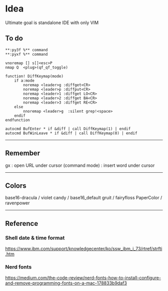 # Idea
Ultimate goal is standalone IDE with only VIM

## To do
    **:py3f %** command
    **:pyxf %** command

    vnoremap [] s[]<esc>P
    nmap Q  <plug>(qf_qf_toggle)

    function! DiffKeymap(mode)
        if a:mode
            noremap <leader>g :diffget<CR>
            noremap <leader>p :diffput<CR>
            noremap <leader>1 :diffget LO<CR>
            noremap <leader>2 :diffget BA<CR>
            noremap <leader>3 :diffget RE<CR>
        else
            nnoremap <leader>g  :silent grep!<space>
        endif
    endfunction

    autocmd BufEnter * if &diff | call DiffKeymap(1) | endif
    autocmd BufWinLeave * if &diff | call DiffKeymap(0) | endif
***

## Remember
gx : open URL under cursor
(command mode) <C-r><C-w> : insert word under cursor
***

## Colors
base16-dracula / violet
candy          / base16_default
gruit          / fairyfloss
PaperColor     / ravenpower
***

## Reference
### Shell date & time format
https://www.ibm.com/support/knowledgecenter/ko/ssw_ibm_i_73/rtref/strfti.htm

### Nerd fonts
https://medium.com/the-code-review/nerd-fonts-how-to-install-configure-and-remove-programming-fonts-on-a-mac-178833b9daf3
